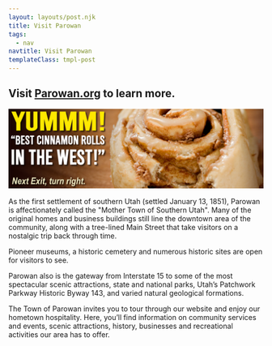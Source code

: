```yaml
---
layout: layouts/post.njk
title: Visit Parowan
tags:
  - nav
navtitle: Visit Parowan
templateClass: tmpl-post
---
```


## Visit [Parowan.org](http://parowan.org/) to learn more.

![best cinnamon rolls in the west billboard](/img/rolls-billboard.png)

As the first settlement of southern Utah (settled January 13, 1851), Parowan is affectionately called the "Mother Town of Southern Utah".  Many of the original homes and business buildings still line the downtown area of the community, along with a tree-lined Main Street that take visitors on a nostalgic trip back through time.

Pioneer museums, a historic cemetery and numerous historic sites are open for visitors to see.

Parowan also is the gateway from Interstate 15 to some of the most spectacular scenic attractions, state and national parks, Utah’s Patchwork Parkway Historic Byway 143, and varied natural geological formations.

The Town of Parowan invites you to tour through our website and enjoy our hometown hospitality.  Here, you’ll find information on community services and events, scenic attractions, history, businesses and recreational activities our area has to offer.
